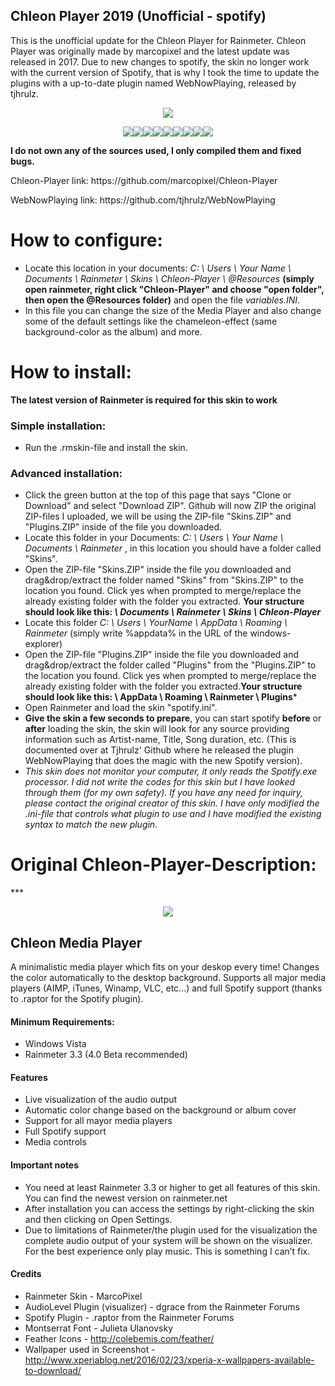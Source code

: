 ## Chleon Player 2019 (Unofficial - spotify)
<p>This is the unofficial update for the Chleon Player for Rainmeter. Chleon Player was originally made by marcopixel and the latest update was released in 2017. Due to new changes to spotify, the skin no longer work with the current version of Spotify, that is why I took the time to update the plugins with a up-to-date plugin named WebNowPlaying, released by tjhrulz.</p>

<p align="center">
<img src="https://images-wixmp-ed30a86b8c4ca887773594c2.wixmp.com/f/c1f31fd9-0532-455f-bb54-c1f0c2a70574/dd2v7q8-dfafe8f2-6a36-42c1-81d7-0a572bff7193.png?token=eyJ0eXAiOiJKV1QiLCJhbGciOiJIUzI1NiJ9.eyJzdWIiOiJ1cm46YXBwOjdlMGQxODg5ODIyNjQzNzNhNWYwZDQxNWVhMGQyNmUwIiwiaXNzIjoidXJuOmFwcDo3ZTBkMTg4OTgyMjY0MzczYTVmMGQ0MTVlYTBkMjZlMCIsIm9iaiI6W1t7InBhdGgiOiJcL2ZcL2MxZjMxZmQ5LTA1MzItNDU1Zi1iYjU0LWMxZjBjMmE3MDU3NFwvZGQydjdxOC1kZmFmZThmMi02YTM2LTQyYzEtODFkNy0wYTU3MmJmZjcxOTMucG5nIn1dXSwiYXVkIjpbInVybjpzZXJ2aWNlOmZpbGUuZG93bmxvYWQiXX0.vhnkCgDihqK1BXfyYIJK6peVbDhu4jChFy5_iMIe-5g">
</p>

<p align="center">
 <img src="https://i.imgur.com/rRH77IN.png"><img src="https://i.imgur.com/sxqnY82.png"><img src="https://i.imgur.com/IdMyT7x.png"><img src="https://i.imgur.com/Ma09E3H.png"><img src="https://i.imgur.com/qiiSHrF.png"><img src="https://i.imgur.com/ICsqwiv.png"><img src="https://i.imgur.com/JnxVO6v.png"><img src="https://i.imgur.com/2LPcA1m.png"><img src="https://i.imgur.com/am4QwFh.png">
</p>

**I do not own any of the sources used, I only compiled them and fixed bugs.**

<p>Chleon-Player link: https://github.com/marcopixel/Chleon-Player
</p>
<p>WebNowPlaying link: https://github.com/tjhrulz/WebNowPlaying
</p>

# How to configure:
- Locate this location in your documents: *C: \ Users \ Your Name \ Documents \ Rainmeter \ Skins \ Chleon-Player \ @Resources* **(simply open rainmeter, right click "Chleon-Player" and choose "open folder", then open the @Resources folder)** and open the file *variables.INI*. 
- In this file you can change the size of the Media Player and also change some of the default settings like the chameleon-effect (same background-color as the album) and more.

# How to install:
**The latest version of Rainmeter is required for this skin to work**
### Simple installation:
- Run the .rmskin-file and install the skin.

### Advanced installation:
- Click the green button at the top of this page that says "Clone or Download" and select "Download ZIP". Github will now ZIP the original ZIP-files I uploaded, we will be using the ZIP-file "Skins.ZIP" and "Plugins.ZIP" inside of the file you downloaded.
- Locate this folder in your Documents: *C: \ Users \ Your Name \ Documents \ Rainmeter* , in this location you should have a folder called "Skins".
- Open the ZIP-file "Skins.ZIP" inside the file you downloaded and drag&drop/extract the folder named "Skins" from "Skins.ZIP" to the location you found. Click yes when prompted to merge/replace the already existing folder with the folder you extracted. **Your structure should look like this: *\ Documents \ Rainmeter \ Skins \ Chleon-Player***
- Locate this folder *C: \ Users \ YourName \ AppData \ Roaming \ Rainmeter* (simply write %appdata% in the URL of the windows-explorer)
- Open the ZIP-file "Plugins.ZIP" inside the file you downloaded and drag&drop/extract the folder called "Plugins" from the "Plugins.ZIP" to the location you found. Click yes when prompted to merge/replace the already existing folder with the folder you extracted.**Your structure should look like this: \ AppData \ Roaming \ Rainmeter \ Plugins***
- Open Rainmeter and load the skin "spotify.ini".
- **Give the skin a few seconds to prepare**, you can start spotify **before** or **after** loading the skin, the skin will look for any source providing information such as Artist-name, Title, Song duration, etc. (This is documented over at Tjhrulz' Github where he released the plugin WebNowPlaying that does the magic with the new Spotify version).
- *This skin does not monitor your computer, it only reads the Spotify.exe processor. I did not write the codes for this skin but I have looked through them (for my own safety). If you have any need for inquiry, please contact the original creator of this skin. I have only modified the .ini-file that controls what plugin to use and I have modified the existing syntax to match the new plugin.*

<h1>Original Chleon-Player-Description: </h1>
***
<p align="center">
<img src="http://orig06.deviantart.net/d50d/f/2016/150/6/f/chleon_player_1_1_by_marcopixel-da24rvm.png">
</p>

## Chleon Media Player

A minimalistic media player which fits on your deskop every time! Changes the color automatically to the desktop background.
Supports all major media players (AIMP, iTunes, Winamp, VLC, etc...) and full Spotify support (thanks to .raptor for the Spotify plugin).

#### Minimum Requirements:
 - Windows Vista
 - Rainmeter 3.3 (4.0 Beta recommended)

#### Features

- Live visualization of the audio output
- Automatic color change based on the background or album cover
- Support for all mayor media players
- Full Spotify support
- Media controls

#### Important notes


- You need at least Rainmeter 3.3 or higher to get all features of this skin. You can find the newest version on rainmeter.net
- After installation you can access the settings by right-clicking the skin and then clicking on Open Settings.
- Due to limitations of Rainmeter/the plugin used for the visualization the complete audio output of your system will be shown on the visualizer. For the best experience only play music. This is something I can’t fix.

#### Credits

- Rainmeter Skin - MarcoPixel
- AudioLevel Plugin (visualizer) - dgrace from the Rainmeter Forums
- Spotify Plugin - .raptor from the Rainmeter Forums
- Montserrat Font - Julieta Ulanovsky
- Feather Icons - http://colebemis.com/feather/
- Wallpaper used in Screenshot - http://www.xperiablog.net/2016/02/23/xperia-x-wallpapers-available-to-download/
